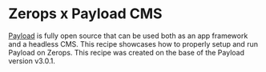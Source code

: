 # Zerops x Payload CMS

[Payload](https://github.com/payloadcms/payload) is fully open source that can be used both as an app framework and a headless CMS. This recipe showcases how to properly setup and run Payload on Zerops. This recipe was created on the base of the Payload version v3.0.1.
